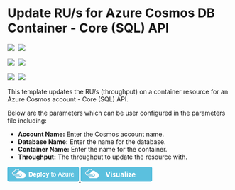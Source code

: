 # Update RU/s for Azure Cosmos DB Container - Core (SQL) API

<IMG SRC="https://azbotstorage.blob.core.windows.net/badges/101-cosmosdb-sql-container-ru-update/PublicLastTestDate.svg" />&nbsp;
<IMG SRC="https://azbotstorage.blob.core.windows.net/badges/101-cosmosdb-sql-container-ru-update/PublicDeployment.svg" />&nbsp;

<IMG SRC="https://azbotstorage.blob.core.windows.net/badges/101-cosmosdb-sql-container-ru-update/FairfaxLastTestDate.svg" />&nbsp;
<IMG SRC="https://azbotstorage.blob.core.windows.net/badges/101-cosmosdb-sql-container-ru-update/FairfaxDeployment.svg" />&nbsp;

<IMG SRC="https://azbotstorage.blob.core.windows.net/badges/101-cosmosdb-sql-container-ru-update/BestPracticeResult.svg" />&nbsp;
<IMG SRC="https://azbotstorage.blob.core.windows.net/badges/101-cosmosdb-sql-container-ru-update/CredScanResult.svg" />&nbsp;

This template updates the RU/s (throughput) on a container resource for an Azure Cosmos account - Core (SQL) API.

Below are the parameters which can be user configured in the parameters file including:

- **Account Name:** Enter the Cosmos account name.
- **Database Name:** Enter the name for the database.
- **Container Name:** Enter the name for the container.
- **Throughput:** The throughput to update the resource with.

<a href="https://portal.azure.com/#create/Microsoft.Template/uri/https%3A%2F%2Fraw.githubusercontent.com%2FAzure%2Fazure-quickstart-templates%2Fmaster%2F101-cosmosdb-sql-container-ru-update%2Fazuredeploy.json" target="_blank">
    <img src="https://raw.githubusercontent.com/Azure/azure-quickstart-templates/master/1-CONTRIBUTION-GUIDE/images/deploytoazure.png"/>
</a>
<a href="http://armviz.io/#/?load=https%3A%2F%2Fraw.githubusercontent.com%2FAzure%2Fazure-quickstart-templates%2Fmaster%2F101-cosmosdb-sql-container-ru-update%2Fazuredeploy.json" target="_blank">
    <img src="https://raw.githubusercontent.com/Azure/azure-quickstart-templates/master/1-CONTRIBUTION-GUIDE/images/visualizebutton.png"/>
</a>
